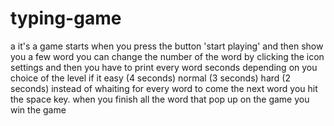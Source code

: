 # typing-game
a it's a game starts when you press the button 'start playing' and then show you a few word you can change the number of the word by clicking the icon settings and then you have to print every word seconds depending on you choice of the level if it easy (4 seconds) normal (3 seconds) hard (2 seconds) instead of whaiting for every word to come the next word you hit the space key. when you finish all the word that pop up on the game you win the game
